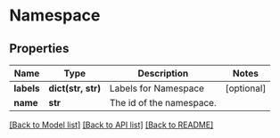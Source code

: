 # Namespace

## Properties
Name | Type | Description | Notes
------------ | ------------- | ------------- | -------------
**labels** | **dict(str, str)** | Labels for Namespace | [optional] 
**name** | **str** | The id of the namespace. | 

[[Back to Model list]](../README.md#documentation-for-models) [[Back to API list]](../README.md#documentation-for-api-endpoints) [[Back to README]](../README.md)

